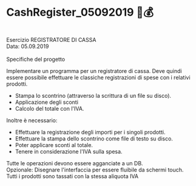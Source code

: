 # CashRegister_05092019 💸💰
<br>
Esercizio REGISTRATORE DI CASSA
<br>
Data: 05.09.2019
<br><br>
Specifiche del progetto

Implementare un programma per un registratore di cassa.
Deve quindi essere possibile effettuare le classiche registrazioni di spese
con i relativi prodotti.

- Stampa lo scontrino (attraverso la scrittura di un file su disco).
- Applicazione degli sconti
- Calcolo del totale con l'IVA.

Inoltre è necessario:

- Effettuare la registrazione degli importi per i singoli prodotti.
- Effettuare la stampa dello scontrino come file di testo su disco.
- Poter applicare sconti al totale.
- Tenere in considerazione l'IVA sulla spesa.

Tutte le operazioni devono essere agganciate a un DB. <br>
Opzionale: Disegnare l'interfaccia per essere fluibile da schermi touch.
<br>
Tutti i prodotti sono tassati con la stessa aliquota IVA
